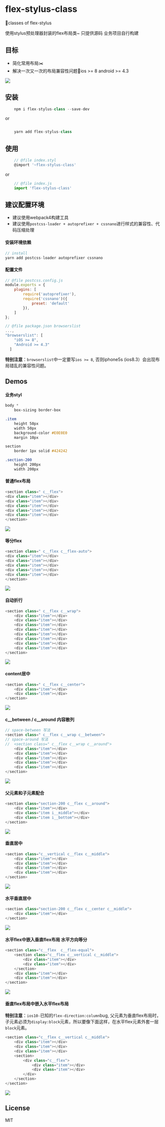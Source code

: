# flex-stylus-class
🍓classes of flex-stylus

使用stylus预处理器封装的flex布局类~
只提供源码  业务项目自行构建
## 目标
- 简化常用布局✂️
- 解决一次又一次的布局兼容性问题😤ios >= 8 android >= 4.3

 ![](http://ov35lvdq9.bkt.clouddn.com/15257694229621.jpg)


## 安装

```js
    npm i flex-stylus-class --save-dev
```

or

```js

    yarn add flex-stylus-class
```

## 使用

```js
    // @file index.styl
    @import '~flex-stylus-class'
```

or

```js
    // @file index.js
    import 'flex-stylus-class'
```
## 建议配置环境
- 建议使用webpack4构建工具
- 建议使用`postcss-loader + autoprefixer + cssnano`进行样式的兼容性、代码压缩处理


#### 安装环境依赖
```js
// install
yarn add postcss-loader autoprefixer cssnano
```
#### 配置文件
```js
// @file postcss.config.js
module.exports = {
    plugins: [
        require('autoprefixer'),
        require('cssnano')({
            preset: 'default'
        }),
    ]
};
```

```js
// @file package.json browserslist
...,
"browserslist": [
    "iOS >= 8",
    "Android >= 4.3"
  ]
```
**特别注意**：`browserslist`中一定要写`ios >= 8`, 否则iphone5s (ios8.3）会出现布局错乱的兼容性问题。

## Demos
#### 业务styl
```css
body *
    box-sizing border-box

.item
    height 50px
    width 50px
    background-color #E0E0E0
    margin 10px

section
    border 1px solid #424242

.section-200
    height 200px
    width 200px

```
#### 普通flex布局
```js
<section class=" c__flex">
<div class="item"></div>
<div class="item"></div>
<div class="item"></div>
<div class="item"></div>
<div class="item"></div>
</section>
```
![](http://ov35lvdq9.bkt.clouddn.com/15257679640306.jpg)


#### 等分flex
```js
<section class=" c__flex c__flex-auto">
<div class="item"></div>
<div class="item"></div>
<div class="item"></div>
<div class="item"></div>
<div class="item"></div>
</section>
```

![](http://ov35lvdq9.bkt.clouddn.com/15257680028528.jpg)


#### 自动折行
```js
<section class=" c__flex c__wrap">
    <div class="item"></div>
    <div class="item"></div>
    <div class="item"></div>
    <div class="item"></div>
    <div class="item"></div>
    <div class="item"></div>
    <div class="item"></div>
    <div class="item"></div>
</section>
```

![](http://ov35lvdq9.bkt.clouddn.com/15257680696246.jpg)

#### content居中
```js
<section class=" c__flex c__center">
    <div class="item"></div>
    <div class="item"></div>
</section>
```
![](http://ov35lvdq9.bkt.clouddn.com/15257684074724.jpg)

#### c__between / c__around 内容散列

```js
// space-between 写法
<section class=" c__flex c__wrap c__between">
// space-around 写法
//  <section class=" c__flex c__wrap c__around">
    <div class="item"></div>
    <div class="item"></div>
    <div class="item"></div>
    <div class="item"></div>
    <div class="item"></div>
</section>
```
![](http://ov35lvdq9.bkt.clouddn.com/15257685913012.jpg)

#### 父元素和子元素配合
```js
<section class="section-200 c__flex c__around">
    <div class="item"></div>
    <div class="item i__middle"></div>
    <div class="item i__bottom"></div>
</section>

```

![](http://ov35lvdq9.bkt.clouddn.com/15257685079469.jpg)

#### 垂直居中
```js
<section class="c__vertical c__flex c__middle">
    <div class="item"></div>
    <div class="item"></div>
    <div class="item"></div>
    <div class="item"></div>
</section>
```

![](http://ov35lvdq9.bkt.clouddn.com/15257687640597.jpg)


#### 水平垂直居中
```js
<section class="section-200 c__flex c__center c__middle">
    <div class="item"></div>
</section>
```

![](http://ov35lvdq9.bkt.clouddn.com/15257689120105.jpg)


#### 水平flex中嵌入垂直flex布局  水平方向等分

```js
<section class="c__flex  c__flex-equal">
    <section class="c__flex c__vertical c__middle">
        <div class="item"></div>
        <div class="item"></div>
    </section>
    <div class="item"></div>
    <div class="item"></div>
</section>
```

![](http://ov35lvdq9.bkt.clouddn.com/15257689648602.jpg)


#### 垂直flex布局中嵌入水平flex布局
**特别注意**：`ios10-`已知的`flex-direction:column`bug, 父元素为垂直flex布局时，子元素必须为`display:block`元素，所以要像下面这样，在水平flex元素外套一层`block`元素。

```js
<section class="c__flex c__vertical c__middle">
    <div class="item"></div>
    <div class="item"></div>
    <div class="item"></div>
    <section>
        <div class="c__flex">
            <div class="item"></div>
            <div class="item"></div>
        </div>
    </section>
</section>
```

![](http://ov35lvdq9.bkt.clouddn.com/15257690535050.jpg)

## License
MIT


